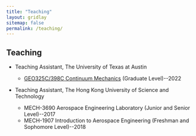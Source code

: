 ```yaml
---
title: "Teaching"
layout: gridlay
sitemap: false
permalink: /teaching/
---
```


## Teaching
* Teaching Assistant, The University of Texas at Austin
    * <a href='https://mhesse.github.io/continuum_mechanics/' target='_blank'>GEO325C/398C Continuum Mechanics</a> (Graduate Level)--2022

* Teaching Assistant, The Hong Kong University of Science and Technology
    * MECH-3690 Aerospace Engineering Laboratory (Junior and Senior Level)--2017
    * MECH-1907 Introduction to Aerospace Engineering (Freshman and Sophomore Level)--2018